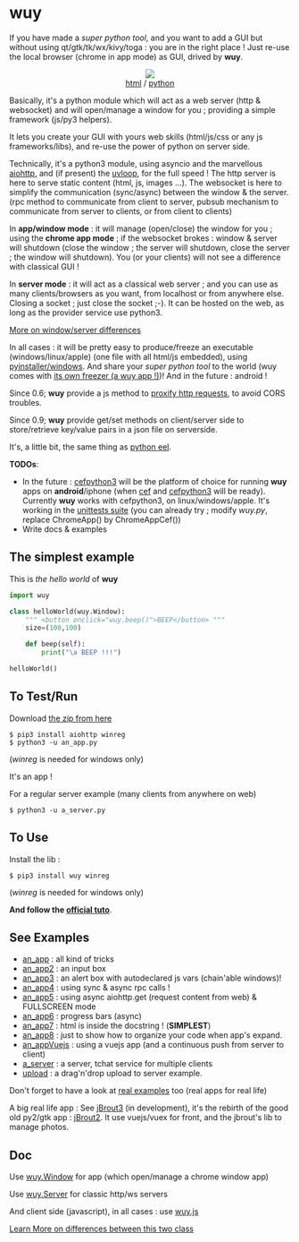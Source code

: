 # wuy 

If you have made a _super python tool_, and you want to add a GUI but without using qt/gtk/tk/wx/kivy/toga : you are in the right place ! Just re-use the local browser (chrome in app mode) as GUI, drived by **wuy**.

<p align="center">
    <img src="https://github.com/manatlan/wuy/blob/master/wiki/capture.png"/><br/>
    <a href="https://github.com/manatlan/wuy/blob/master/web/askName.html">html</a> / 
    <a href="https://github.com/manatlan/wuy/blob/master/an_app2.py">python</a>
</p>

Basically, it's a python module which will act as a web server (http & websocket) and will open/manage a window for you ; providing a simple framework (js/py3 helpers).

It lets you create your GUI with yours web skills (html/js/css or any js frameworks/libs), and re-use the power of python on server side.

Technically, it's a python3 module, using asyncio and the marvellous [aiohttp](https://aiohttp.readthedocs.io/en/stable/), and (if present) the [uvloop](https://magic.io/blog/uvloop-blazing-fast-python-networking/), for the full speed ! The http server is here to serve static content (html, js, images ...). The websocket is here to simplify the communication (sync/async) between the window & the server. (rpc method to communicate from client to server, pubsub mechanism to communicate from server to clients, or from client to clients)

In **app/window mode** : it will manage (open/close) the window for you ; using the **chrome app mode** ; if the websocket brokes : window & server will shutdown (close the window ; the server will shutdown, close the server ; the window will shutdown). You (or your clients) will not see a difference with classical GUI !

In **server mode** : it will act as a classical web server ; and you can use as many clients/browsers as you want, from localhost or from anywhere else. Closing a socket ; just close the socket ;-). It can be hosted on the web, as long as the provider service use python3.

[More on window/server differences](https://github.com/manatlan/wuy/blob/master/wiki/diff.md)

In all cases : it will be pretty easy to produce/freeze an executable (windows/linux/apple) (one file with all html/js embedded), using [pyinstaller/windows](https://github.com/manatlan/wuy/blob/master/BUILD.bat). And share your _super python tool_ to the world (wuy comes with [its own freezer (a wuy app !)](https://github.com/manatlan/wuy/tree/master/examples/wuy_freezer))! And in the future : android !

Since 0.6; **wuy** provide a js method to [proxify http requests](https://github.com/manatlan/wuy/blob/master/wiki/proxify.md), to avoid CORS troubles.

Since 0.9; **wuy** provide get/set methods on client/server side to store/retrieve key/value pairs in a json file on serverside.

It's, a little bit, the same thing as [python eel](https://github.com/ChrisKnott/Eel).



**TODOs**:
* In the future : [cefpython3](https://github.com/cztomczak/cefpython) will be the platform of choice for running **wuy** apps on **android**/iphone (when [cef](https://bitbucket.org/chromiumembedded/cef/issues/1991/add-android-support) and [cefpython3](https://github.com/kivy-garden/garden.cefpython/issues/8) will be ready). Currently **wuy** works with cefpython3, on linux/windows/apple. It's working in the [unittests suite](https://github.com/manatlan/wuy/blob/master/wuy_tests.py) (you can already try ; modify _wuy.py_, replace ChromeApp() by ChromeAppCef())
* Write docs & examples

## The simplest example
This is _the hello world_ of **wuy**

```python
import wuy

class helloWorld(wuy.Window):
    """ <button onclick="wuy.beep()">BEEP</button> """
    size=(100,100)

    def beep(self):
        print("\a BEEP !!!")

helloWorld()
```

## To Test/Run

Download [the zip from here](https://github.com/manatlan/wuy/archive/master.zip)

    $ pip3 install aiohttp winreg
    $ python3 -u an_app.py

(_winreg_ is needed for windows only)

It's an app !

For a regular server example (many clients from anywhere on web)

    $ python3 -u a_server.py

## To Use

Install the lib :

    $ pip3 install wuy winreg

(_winreg_ is needed for windows only)

**And follow the [official tuto](https://github.com/manatlan/wuy/blob/master/wiki/README.md)**.


## See Examples

* [an_app](https://github.com/manatlan/wuy/blob/master/an_app.py) : all kind of tricks
* [an_app2](https://github.com/manatlan/wuy/blob/master/an_app2.py) : an input box
* [an_app3](https://github.com/manatlan/wuy/blob/master/an_app3.py) : an alert box with autodeclared js vars (chain'able windows)!
* [an_app4](https://github.com/manatlan/wuy/blob/master/an_app4.py) : using sync & async rpc calls !
* [an_app5](https://github.com/manatlan/wuy/blob/master/an_app5.py) : using async aiohttp.get (request content from web) & FULLSCREEN mode
* [an_app6](https://github.com/manatlan/wuy/blob/master/an_app6.py) : progress bars (async)
* [an_app7](https://github.com/manatlan/wuy/blob/master/an_app7.py) : html is inside the docstring ! (**SIMPLEST**)
* [an_app8](https://github.com/manatlan/wuy/blob/master/an_app8.py) : just to show how to organize your code when app's expand.
* [an_appVuejs](https://github.com/manatlan/wuy/blob/master/an_appVuejs.py) : using a vuejs app (and  a continuous push from server to client)
* [a_server](https://github.com/manatlan/wuy/blob/master/a_server.py) : a server, tchat service for multiple clients
* [upload](https://github.com/manatlan/wuy/issues/6#issuecomment-457903563) : a drag'n'drop upload to server example.

Don't forget to have a look at [real examples](https://github.com/manatlan/wuy/tree/master/examples) too (real apps for real life)

A big real life app : See [jBrout3](https://github.com/manatlan/jbrout3) (in development), it's the rebirth of the good old py2/gtk app : [jBrout2](https://jbrout.manatlan.com). It use vuejs/vuex for front, and the jbrout's lib to manage photos.


## Doc

Use [wuy.Window](https://github.com/manatlan/wuy/blob/master/wiki/api_py_window.md) for app (which open/manage a chrome window app)

Use [wuy.Server](https://github.com/manatlan/wuy/blob/master/wiki/api_py_server.md) for classic http/ws servers

And client side (javascript), in all cases : use [wuy.js](https://github.com/manatlan/wuy/blob/master/wiki/api_js.md)

[Learn More on differences between this two class](https://github.com/manatlan/wuy/blob/master/wiki/diff.md)
